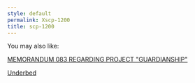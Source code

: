 ```yaml
---
style: default
permalink: Xscp-1200
title: scp-1200
---
```

You may also like:

[MEMORANDUM 083 REGARDING PROJECT "GUARDIANSHIP"](http://scp-wiki.net/memorandum-083-regarding-project-guardianship)

[Underbed](http://scp-wiki.net/underbed)
